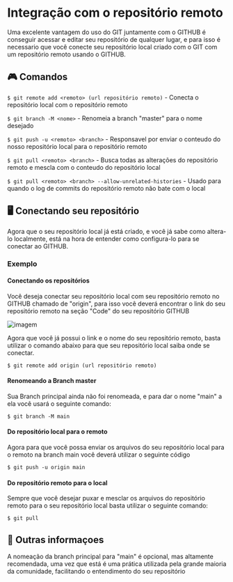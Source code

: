 
# Integração com o repositório remoto

Uma excelente vantagem do uso do GIT juntamente com o GITHUB é conseguir acessar e editar seu repositório de qualquer lugar, e para isso é necessario que você conecte seu repositório local criado com o GIT com um repositório remoto usando o GITHUB.



## 🎮 Comandos

`$ git remote add <remoto> (url repositório remoto)` - Conecta o repositório local com o repositório remoto

`$ git branch -M <nome>` - Renomeia a branch "master" para o nome desejado

`$ git push -u <remoto> <branch>` - Responsavel por enviar o conteudo do nosso repositório local para o repositório remoto

`$ git pull <remoto> <branch>` - Busca todas as alterações do repositório remoto e mescla com o conteudo do repositório local

`$ git pull <remoto> <branch> --allow-unrelated-histories` - Usado para quando o log de commits do repositório remoto não bate com o local
## 🖥 Conectando seu repositório

Agora que o seu repositório local já está criado, e você já sabe como altera-lo localmente, está na hora de entender como configura-lo para se conectar ao GITHUB.

### Exemplo

#### Conectando os repositórios

Você deseja conectar seu repositório local com seu repositório remoto no GITHUB chamado de "origin", para isso você deverá encontrar o link do seu repositório remoto na seção "Code" do seu repositório GITHUB

![imagem](./images/RR-link.png)

Agora que você já possui o link e o nome do seu repositório remoto, basta utilizar o comando abaixo para que seu repositório local saiba onde se conectar.

`$ git remote add origin (url repositório remoto)`

#### Renomeando a Branch master

Sua Branch principal ainda não foi renomeada, e para dar o nome "main" a ela você usará o seguinte comando:

`$ git branch -M main`

#### Do repositório local para o remoto
Agora para que você possa enviar os arquivos do seu repositório local para o remoto na branch main você deverá utilizar o seguinte código

`$ git push -u origin main`

#### Do repositório remoto para o local

Sempre que você desejar puxar e mesclar os arquivos do repositório remoto para o seu repositório local basta utilizar o seguinte comando:

`$ git pull`

## 📖 Outras informaçoes

A nomeação da branch principal para "main" é opcional, mas altamente recomendada, uma vez que está é uma prática utilizada pela grande maioria da comunidade, facilitando o entendimento do seu repositório